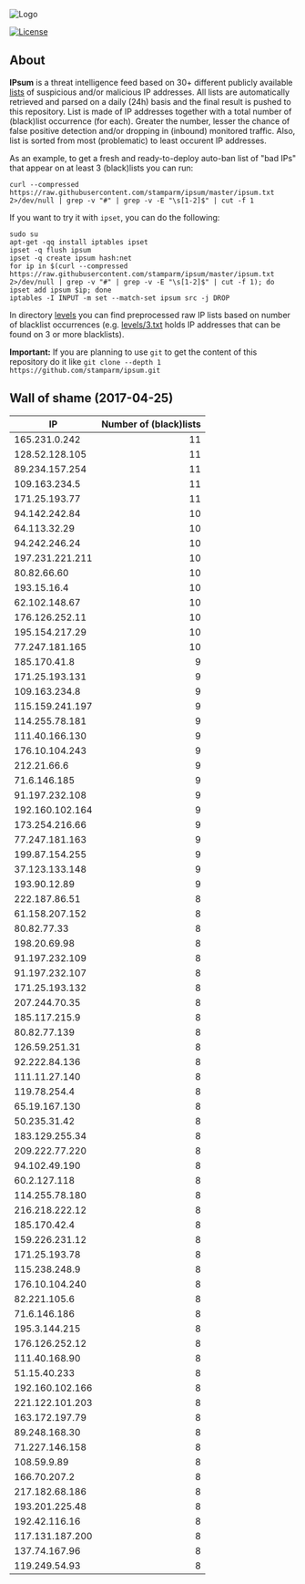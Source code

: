 ![Logo](logo.png)

[![License](https://img.shields.io/badge/license-Public_domain-red.svg)](https://wiki.creativecommons.org/wiki/Public_domain)

About
----

**IPsum** is a threat intelligence feed based on 30+ different publicly available [lists](https://github.com/stamparm/maltrail) of suspicious and/or malicious IP addresses. All lists are automatically retrieved and parsed on a daily (24h) basis and the final result is pushed to this repository. List is made of IP addresses together with a total number of (black)list occurrence (for each). Greater the number, lesser the chance of false positive detection and/or dropping in (inbound) monitored traffic. Also, list is sorted from most (problematic) to least occurent IP addresses.

As an example, to get a fresh and ready-to-deploy auto-ban list of "bad IPs" that appear on at least 3 (black)lists you can run:

```
curl --compressed https://raw.githubusercontent.com/stamparm/ipsum/master/ipsum.txt 2>/dev/null | grep -v "#" | grep -v -E "\s[1-2]$" | cut -f 1
```

If you want to try it with `ipset`, you can do the following:

```
sudo su
apt-get -qq install iptables ipset
ipset -q flush ipsum
ipset -q create ipsum hash:net
for ip in $(curl --compressed https://raw.githubusercontent.com/stamparm/ipsum/master/ipsum.txt 2>/dev/null | grep -v "#" | grep -v -E "\s[1-2]$" | cut -f 1); do ipset add ipsum $ip; done
iptables -I INPUT -m set --match-set ipsum src -j DROP
```

In directory [levels](levels) you can find preprocessed raw IP lists based on number of blacklist occurrences (e.g. [levels/3.txt](levels/3.txt) holds IP addresses that can be found on 3 or more blacklists).

**Important:** If you are planning to use `git` to get the content of this repository do it like `git clone --depth 1 https://github.com/stamparm/ipsum.git`

Wall of shame (2017-04-25)
----

|IP|Number of (black)lists|
|---|--:|
165.231.0.242|11
128.52.128.105|11
89.234.157.254|11
109.163.234.5|11
171.25.193.77|11
94.142.242.84|10
64.113.32.29|10
94.242.246.24|10
197.231.221.211|10
80.82.66.60|10
193.15.16.4|10
62.102.148.67|10
176.126.252.11|10
195.154.217.29|10
77.247.181.165|10
185.170.41.8|9
171.25.193.131|9
109.163.234.8|9
115.159.241.197|9
114.255.78.181|9
111.40.166.130|9
176.10.104.243|9
212.21.66.6|9
71.6.146.185|9
91.197.232.108|9
192.160.102.164|9
173.254.216.66|9
77.247.181.163|9
199.87.154.255|9
37.123.133.148|9
193.90.12.89|9
222.187.86.51|8
61.158.207.152|8
80.82.77.33|8
198.20.69.98|8
91.197.232.109|8
91.197.232.107|8
171.25.193.132|8
207.244.70.35|8
185.117.215.9|8
80.82.77.139|8
126.59.251.31|8
92.222.84.136|8
111.11.27.140|8
119.78.254.4|8
65.19.167.130|8
50.235.31.42|8
183.129.255.34|8
209.222.77.220|8
94.102.49.190|8
60.2.127.118|8
114.255.78.180|8
216.218.222.12|8
185.170.42.4|8
159.226.231.12|8
171.25.193.78|8
115.238.248.9|8
176.10.104.240|8
82.221.105.6|8
71.6.146.186|8
195.3.144.215|8
176.126.252.12|8
111.40.168.90|8
51.15.40.233|8
192.160.102.166|8
221.122.101.203|8
163.172.197.79|8
89.248.168.30|8
71.227.146.158|8
108.59.9.89|8
166.70.207.2|8
217.182.68.186|8
193.201.225.48|8
192.42.116.16|8
117.131.187.200|8
137.74.167.96|8
119.249.54.93|8
